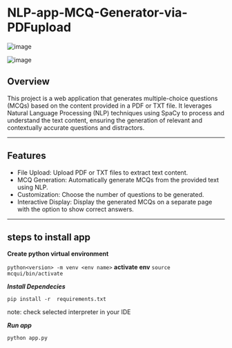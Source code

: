 # NLP-app-MCQ-Generator-via-PDFupload

![image](https://github.com/Harsh-812/NLP-app-MCQ-Generator/assets/135538639/d3e842c8-15b6-4d9c-afc7-7dad1eed6f69)

![image](https://github.com/Harsh-812/NLP-app-MCQ-Generator/assets/135538639/065f1076-8ac7-474e-8caa-deb50ff004fc)


## Overview
This project is a web application that generates multiple-choice questions (MCQs) based on the content provided in a PDF or TXT file. It leverages Natural Language Processing (NLP) techniques using SpaCy to process and understand the text content, ensuring the generation of relevant and contextually accurate questions and distractors.
<hr>

## Features
- File Upload: Upload PDF or TXT files to extract text content.
- MCQ Generation: Automatically generate MCQs from the provided text using NLP.
- Customization: Choose the number of questions to be generated.
- Interactive Display: Display the generated MCQs on a separate page with the option to show correct answers.
<hr>

## steps to install app

**Create python virtual environment**

```python<version> -m venv <env name>```
**activate env**
```source mcqui/bin/activate ```

***Install Dependecies***

```pip install -r  requirements.txt ```

note: check selected interpreter in your IDE 

***Run app***

```python app.py```
